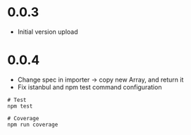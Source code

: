 # 0.0.3
* Initial version upload

# 0.0.4
* Change spec in importer -> copy new Array, and return it
* Fix istanbul and npm test command configuration

```
# Test
npm test

# Coverage
npm run coverage
```
